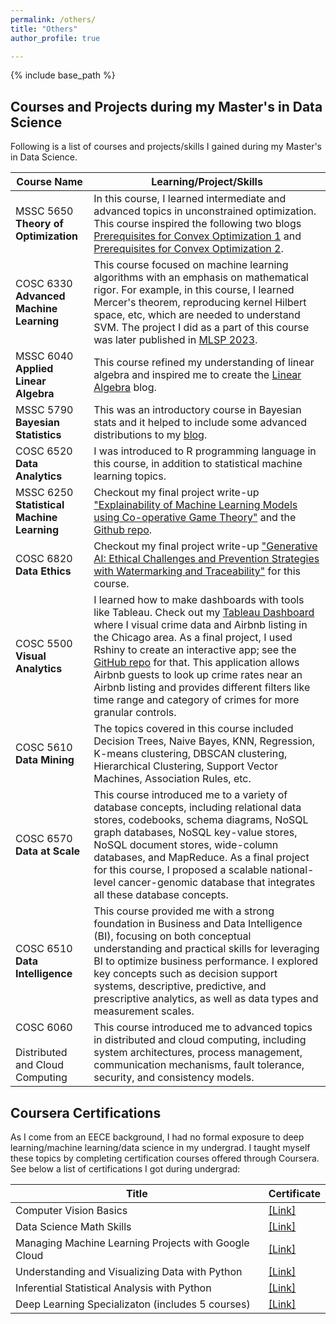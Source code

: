 ```yaml
---
permalink: /others/
title: "Others"
author_profile: true

---
```

{% include base_path %}

## Courses and Projects during my Master's in Data Science
Following is a list of courses and projects/skills I gained during my Master's in Data Science.

| Course Name         | Learning/Project/Skills          |
|------------------|----------------------|
|MSSC 5650<br><b>Theory of Optimization</b>| In this course, I learned intermediate and advanced topics in unconstrained optimization. This course inspired the following two blogs [Prerequisites for Convex Optimization 1](https://dibalokechanda.github.io/posts/Prerequisites-for-Convex-Optimization1-blog/) and [Prerequisites for Convex Optimization 2](https://dibalokechanda.github.io/posts/Prerequisites-for-Convex-Optimization2-blog/).|
|COSC 6330<br><b>Advanced Machine Learning</b>| This course focused on machine learning algorithms with an emphasis on mathematical rigor. For example, in this course, I learned Mercer's theorem, reproducing kernel Hilbert space, etc, which are needed to understand SVM. The project I did as a part of this course was later published in [MLSP 2023](https://graph-based-mtl-fault-detection.github.io/).| 
| MSSC 6040 <br> <b>Applied Linear Algebra</b>| This course refined my understanding of linear algebra and inspired me to create the [Linear Algebra](https://dibalokechanda.github.io/Linear-Algebra/) blog.|
| MSSC 5790<br><b>Bayesian Statistics</b>|This was an introductory course in Bayesian stats and it helped to include some advanced distributions to my [blog](https://dibalokechanda.github.io/posts/a-reference-guide-to-distributions-blog/). | 
|COSC 6520<br><b>Data Analytics</b>| I was introduced to R programming language in this course, in addition to statistical machine learning topics.|
| MSSC 6250<br><b>Statistical Machine Learning</b> | Checkout my final project write-up <a href="https://dibaloke.github.io/files/MSSC_6250_Project_Dibaloke.pdf" target="_blank"> "Explainability of Machine Learning Models using Co-operative Game Theory"</a> and the [Github repo](https://github.com/dibalokechanda/shapley_mssc_6250).| 
| COSC 6820<br> <b> Data Ethics </b> | Checkout my final project write-up <a href="https://dibaloke.github.io/files/Final_Paper_Data_Ethics_Dibaloke.pdf" target="_blank"> "Generative AI: Ethical Challenges and Prevention Strategies with Watermarking and Traceability"</a> for this course.|
|COSC 5500 <br> <b> Visual Analytics </b> | I learned how to make dashboards with tools like Tableau. Check out my [Tableau Dashboard](https://public.tableau.com/views/DibalokeChandaVisualAnalyticsSpring2024TableauProject_3/Dashboard1?:language=en-GB&:sid=&:redirect=auth&:display_count=n&:origin=viz_share_link) where I visual crime data and Airbnb listing in the Chicago area. As a final project, I used Rshiny to create an interactive app; see the [GitHub repo](https://github.com/dibalokechanda/Viz_Analytics_Final_Project) for that. This application allows Airbnb guests to look up crime rates near an Airbnb listing and provides different filters like time range and category of crimes for more granular controls.|
|COSC 5610  <br> <b> Data Mining </b> | The topics covered in this course included Decision Trees, Naive Bayes, KNN, Regression, K-means clustering, DBSCAN clustering, Hierarchical Clustering, Support Vector Machines, Association Rules, etc.|
|COSC 6570  <br> <b> Data at Scale </b> |This course introduced me to a variety of database concepts, including relational data stores, codebooks, schema diagrams, NoSQL graph databases, NoSQL key-value stores, NoSQL document stores, wide-column databases, and MapReduce. As a final project for this course, I proposed a scalable national-level cancer-genomic database that integrates all these database concepts.|
|COSC 6510  <br> <b> Data Intelligence </b> | This course provided me with a strong foundation in Business and Data Intelligence (BI), focusing on both conceptual understanding and practical skills for leveraging BI to optimize business performance. I explored key concepts such as decision support systems, descriptive, predictive, and prescriptive analytics, as well as data types and measurement scales.|
|COSC 6060 <br> <br> Distributed and Cloud Computing </b>| This course introduced me to advanced topics in distributed and cloud computing, including system architectures, process management, communication mechanisms, fault tolerance, security, and consistency models.| 


## Coursera Certifications
As I come from an EECE background, I had no formal exposure to deep learning/machine learning/data science in my undergrad. I taught myself these topics by completing certification courses offered through Coursera. See below a list of certifications I got during undergrad:

| Title            | Certificate          |                             
|------------------|----------------------|
| Computer Vision Basics | [[Link]](https://www.coursera.org/account/accomplishments/verify/BYXMQ88TQX3L?utm_source=link&utm_medium=certificate&utm_content=cert_image&utm_campaign=sharing_cta&utm_product=course)|
| Data Science Math Skills| [[Link]](https://www.coursera.org/account/accomplishments/verify/P8SANQHZKNPQ?utm_source=link&utm_medium=certificate&utm_content=cert_image&utm_campaign=sharing_cta&utm_product=course)|
|Managing Machine Learning Projects with Google Cloud|[[Link]](https://www.coursera.org/account/accomplishments/verify/ZEVY2KYAGSTS?utm_source=link&utm_medium=certificate&utm_content=cert_image&utm_campaign=sharing_cta&utm_product=course)|
|Understanding and Visualizing Data with Python|[[Link]](https://www.coursera.org/account/accomplishments/verify/AYSRSEVXSKKA?utm_source=link&utm_medium=certificate&utm_content=cert_image&utm_campaign=sharing_cta&utm_product=course)|
|Inferential Statistical Analysis with Python|[[Link]](https://www.coursera.org/account/accomplishments/verify/J6MZBRSJTEGA?utm_source=link&utm_medium=certificate&utm_content=cert_image&utm_campaign=pdf_header_button&utm_product=course)|
|Deep Learning Specializaton (includes 5 courses)| [[Link]](https://coursera.org/share/5292e1d314ee6016f6fe335c0bcb7461)|
